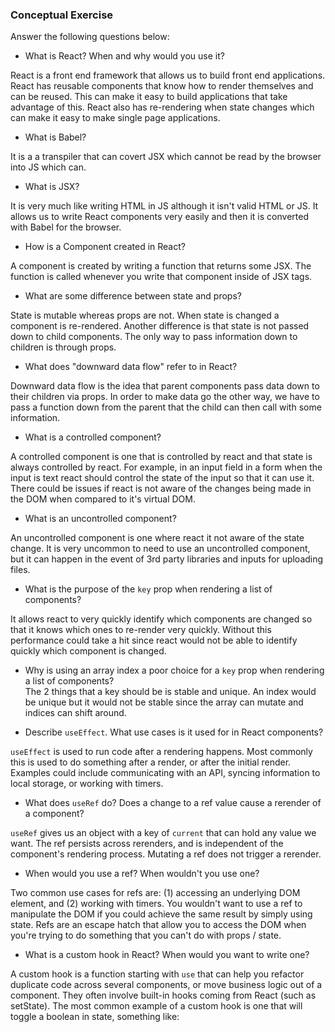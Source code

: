 ### Conceptual Exercise

Answer the following questions below:

- What is React? When and why would you use it?  

React is a front end framework that allows us to build front end applications. React has reusable components that know how to render themselves and can be reused. This can make it easy to build applications that take advantage of this. React also has re-rendering when state changes which can make it easy to make single page applications.

- What is Babel?  

It is a a transpiler that can covert JSX which cannot be read by the browser into JS which can. 

- What is JSX?  

It is very much like writing HTML in JS although it isn't valid HTML or JS. It allows us to write React components very easily and then it is converted with Babel for the browser. 

- How is a Component created in React?

A component is created by writing a function that returns some JSX. The function is called whenever you write that component inside of JSX tags.

- What are some difference between state and props?  

State is mutable whereas props are not. When state is changed a component is re-rendered. Another difference is that state is not passed down to child components. The only way to pass information down to children is through props. 

- What does "downward data flow" refer to in React?

Downward data flow is the idea that parent components pass data down to their
children via props. In order to make data go the other way, we have to pass a
function down from the parent that the child can then call with some
information.

- What is a controlled component?  

A controlled component is one that is controlled by react and that state is always controlled by react. For example, in an input field in a form when the input is text react should control the state of the input so that it can use it. There could be issues if react is not aware of the changes being made in the DOM when compared to it's virtual DOM.

- What is an uncontrolled component?

An uncontrolled component is one where react it not aware of the state change. It is very uncommon to need to use an uncontrolled component, but it can happen in the event of 3rd party libraries and inputs for uploading files.

- What is the purpose of the `key` prop when rendering a list of components?

It allows react to very quickly identify which components are changed so that it knows which ones to re-render very quickly. Without this performance could take a hit since react would not be able to identify quickly which component is changed. 

- Why is using an array index a poor choice for a `key` prop when rendering a 
list of components?  
The 2 things that a key should be is stable and unique. An index would be unique but it would not be stable since the array can mutate and indices can shift around.

- Describe `useEffect`.  What use cases is it used for in React components?

`useEffect` is used to run code after a rendering happens. Most commonly this is
used to do something after a render, or after the initial render. Examples could
include communicating with an API, syncing information to local storage, or
working with timers.

- What does `useRef` do?  Does a change to a ref value cause a rerender of a component?

`useRef` gives us an object with a key of `current` that can hold any value we
want. The ref persists across rerenders, and is independent of the component's
rendering process. Mutating a ref does not trigger a rerender.

- When would you use a ref? When wouldn't you use one?

Two common use cases for refs are: (1) accessing an underlying DOM element, and
(2) working with timers. You wouldn't want to use a ref to manipulate the DOM if
you could achieve the same result by simply using state. Refs are an escape
hatch that allow you to access the DOM when you're trying to do something that
you can't do with props / state.

- What is a custom hook in React? When would you want to write one?

A custom hook is a function starting with `use` that can help you refactor
duplicate code across several components, or move business logic out of a
component. They often involve built-in hooks coming from React (such as
setState). The most common example of a custom hook is one that will toggle a
boolean in state, something like: